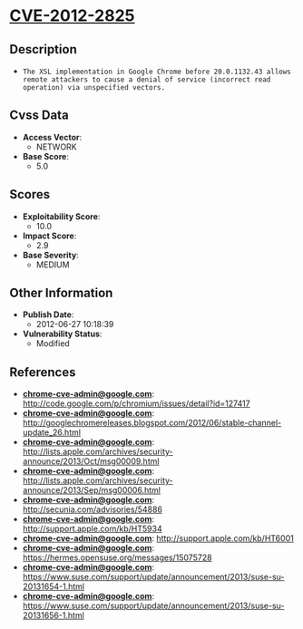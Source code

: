 
# [CVE-2012-2825](https://cve.mitre.org/cgi-bin/cvename.cgi?name=CVE-2012-2825)

## Description

- `The XSL implementation in Google Chrome before 20.0.1132.43 allows remote attackers to cause a denial of service (incorrect read operation) via unspecified vectors.`

## Cvss Data

- **Access Vector**:
  - NETWORK
- **Base Score**:
  - 5.0

## Scores

- **Exploitability Score**:
  - 10.0
- **Impact Score**:
  - 2.9
- **Base Severity**:
  - MEDIUM

## Other Information

- **Publish Date**:
  - 2012-06-27 10:18:39
- **Vulnerability Status**:
  - Modified

## References

- **chrome-cve-admin@google.com**: http://code.google.com/p/chromium/issues/detail?id=127417
- **chrome-cve-admin@google.com**: http://googlechromereleases.blogspot.com/2012/06/stable-channel-update_26.html
- **chrome-cve-admin@google.com**: http://lists.apple.com/archives/security-announce/2013/Oct/msg00009.html
- **chrome-cve-admin@google.com**: http://lists.apple.com/archives/security-announce/2013/Sep/msg00006.html
- **chrome-cve-admin@google.com**: http://secunia.com/advisories/54886
- **chrome-cve-admin@google.com**: http://support.apple.com/kb/HT5934
- **chrome-cve-admin@google.com**: http://support.apple.com/kb/HT6001
- **chrome-cve-admin@google.com**: https://hermes.opensuse.org/messages/15075728
- **chrome-cve-admin@google.com**: https://www.suse.com/support/update/announcement/2013/suse-su-20131654-1.html
- **chrome-cve-admin@google.com**: https://www.suse.com/support/update/announcement/2013/suse-su-20131656-1.html
